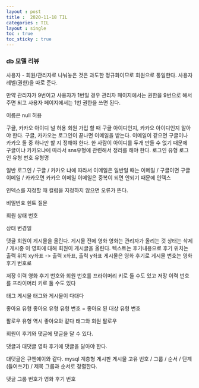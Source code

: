```yaml
---
layout : post
title :  2020-11-18 TIL
categories : TIL
layout : single
toc : true 
toc_sticky : true
---
```


### db 모델 리뷰

사용자 - 회원/관리자로 나눠놓은 것은 과도한 정규화이므로 회원으로 통일한다.
사용자 레벨(권한)을 따로 준다.

만약 관리자가 9번이고 사용자가 1번일 경우
관리자 페이지에서는 권한을 9번으로 해서 주면 되고 사용자 페이지에서는 1번 권한을 쓰면 된다.

이름은 null 허용

구글, 카카오 아이디 널 허용
회원 가입 할 때 구글 아이디인지, 카카오 아이디인지 알아야 한다.
구글, 카카오는 로그인이 끝나면 이메일을 받는다.
이메일이 같으면 구글이나 카카오 둘 중 하나만 할 지 정해야 한다.
한 사람이 아이디를 두개 만들 수 없기 때문에
구글이냐 카카오냐에 따라서 sns유형에 관련해서 정리를 해야 한다.
로그인 유형
로그인 유형 번호
유형명

일반 로그인 / 구글 / 카카오 냐에 따라서
이메일은 일반일 때는 이메일 / 구글이면 구글 이메일 / 카카오면 카카오 이메일
이메일은 중복이 되면 안되기 때문에 인덱스

인덱스를 지정할 때 컬럼을 지정하지 않으면 오류가 뜬다.

비밀번호 힌트 질문

회원 상태 번호

상태 변경일

댓글
회원이 게시물을 올린다.
게시물 전에 영화
영화는 관리자가 올리는 것
상태는 삭제 / 게시중
이 영화에 대해 회원이 게시글을 올린다.
텍스트는 후기내용으로
후기 위치는 출력 위치 xy좌표 -> 출력 x좌표, 출력 y좌표
게시물은 영화 후기로
게시물 번호는 영화 후기 번호로

저장 이력
영화 후기 번호와 회원 번호를 프라이머리 키로 둘 수도 있고
저장 이력 번호를 프라이머리 키로 둘 수도 있다

태그 게시물
태그와 게시물이 다대다

좋아요 유형
좋아요 유형
유형 번호 = 좋아요 된 대상 유형 번호

팔로우 유형 역시 좋아요와 같다
태그와 회원 팔로우

회원이 후기와 댓글에 댓글을 달 수 있다.

댓글과 대댓글
영화 후기에 댓글을 달아야 한다.

대댓글은 큐앤에이와 같다. mysql 계층형 게시판
게시물 고유 번호 / 그룹 / 순서 / 단계(들여쓰기) / 제목
그룹과 순서로 정렬한다.

댓글 그룹 번호가 영화 후기 번호

